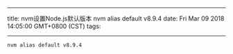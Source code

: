
---
title: nvm设置Node.js默认版本 nvm alias default v8.9.4
date: Fri Mar 09 2018 14:05:00 GMT+0800 (CST)
tags:

---


```
nvm alias default v8.9.4
```